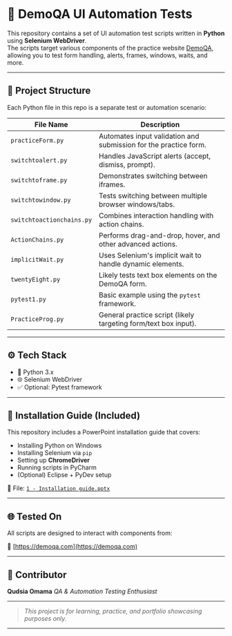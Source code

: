 # 🧪 DemoQA UI Automation Tests

This repository contains a set of UI automation test scripts written in **Python** using **Selenium WebDriver**.  
The scripts target various components of the practice website [DemoQA](https://demoqa.com), allowing you to test form handling, alerts, frames, windows, waits, and more.

---

## 📁 Project Structure

Each Python file in this repo is a separate test or automation scenario:

| File Name              | Description |
|------------------------|-------------|
| `practiceForm.py`         | Automates input validation and submission for the practice form. |
| `switchtoalert.py`        | Handles JavaScript alerts (accept, dismiss, prompt). |
| `switchtoframe.py`        | Demonstrates switching between iframes. |
| `switchtowindow.py`       | Tests switching between multiple browser windows/tabs. |
| `switchtoactionchains.py` | Combines interaction handling with action chains. |
| `ActionChains.py`         | Performs drag-and-drop, hover, and other advanced actions. |
| `implicitWait.py`         | Uses Selenium's implicit wait to handle dynamic elements. |
| `twentyEight.py`          | Likely tests text box elements on the DemoQA form. |
| `pytest1.py`              | Basic example using the `pytest` framework. |
| `PracticeProg.py`         | General practice script (likely targeting form/text box input). |

---

## ⚙️ Tech Stack

- 🐍 Python 3.x  
- 🌐 Selenium WebDriver  
- ✅ Optional: Pytest framework

---


## 🧰 Installation Guide (Included)

This repository includes a PowerPoint installation guide that covers:

* Installing Python on Windows
* Installing Selenium via `pip`
* Setting up **ChromeDriver**
* Running scripts in PyCharm
* (Optional) Eclipse + PyDev setup

📄 File: [`1 - Installation guide.pptx`](./1%20-%20Installation%20guide.pptx)

---

## 🌐 Tested On

All scripts are designed to interact with components from:

🔗 [https://demoqa.com](https://demoqa.com)

---

## 👤 Contributor

**Qudsia Omama**
*QA & Automation Testing Enthusiast*

---

> *This project is for learning, practice, and portfolio showcasing purposes only.*

---
